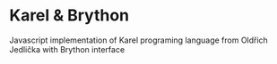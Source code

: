 # Karel & Brython
Javascript implementation of Karel programing language from Oldřich Jedlička with Brython interface
